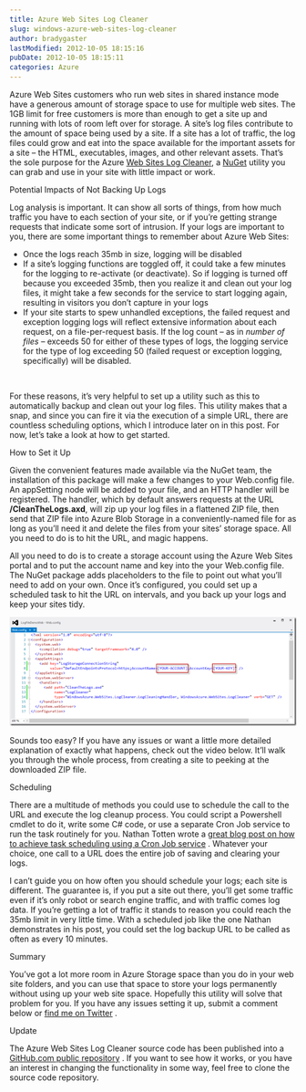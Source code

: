 ```yaml
---
title: Azure Web Sites Log Cleaner
slug: windows-azure-web-sites-log-cleaner
author: bradygaster
lastModified: 2012-10-05 18:15:16
pubDate: 2012-10-05 18:15:11
categories: Azure
---
```


<p>Azure Web Sites customers who run web sites in shared instance mode have a generous amount of storage space to use for multiple web sites. The 1GB limit for free customers is more than enough to get a site up and running with lots of room left over for
  storage. A site&#x2019;s log files contribute to the amount of space being used by a site. If a site has a lot of traffic, the log files could grow and eat into the space available for the important assets for a site &#x2013; the HTML, executables, images, and other
  relevant assets. That&#x2019;s the sole purpose for the Azure
  <a href="https://nuget.org/packages/WindowsAzure.WebSites.LogCleaner">Web Sites Log Cleaner</a>, a
  <a href="https://nuget.org/">NuGet</a>  utility you can grab and use in your site with little impact or work.</p>
Potential Impacts of Not Backing Up Logs
<p>Log analysis is important. It can show all sorts of things, from how much traffic you have to each section of your site, or if you&#x2019;re getting strange requests that indicate some sort of intrusion. If your logs are important to you, there are some important
  things to remember about Azure Web Sites:</p>
<ul>
  <li>Once the logs reach 35mb in size, logging will be disabled</li>
  <li>If a site&#x2019;s logging functions are toggled off, it could take a few minutes for the logging to re-activate (or deactivate). So if logging is turned off because you exceeded 35mb, then you realize it and clean out your log files, it might take a few seconds
    for the service to start logging again, resulting in visitors you don&#x2019;t capture in your logs</li>
  <li>If your site starts to spew unhandled exceptions, the failed request and exception logging logs will reflect extensive information about each request, on a file-per-request basis. If the log count &#x2013; as in <em>number of files &#x2013; </em> exceeds 50 for either
    of these types of logs, the logging service for the type of log exceeding 50 (failed request or exception logging, specifically) will be disabled.</li>
</ul>
<p>&#xA0;</p>
<p>For these reasons, it&#x2019;s very helpful to set up a utility such as this to automatically backup and clean out your log files. This utility makes that a snap, and since you can fire it via the execution of a simple URL, there are countless scheduling options,
  which I introduce later on in this post. For now, let&#x2019;s take a look at how to get started.</p>
How to Set it Up
<p>Given the convenient features made available via the NuGet team, the installation of this package will make a few changes to your Web.config file. An appSetting node will be added to your file, and an HTTP handler will be registered. The handler, which
  by default answers requests at the URL <strong>/CleanTheLogs.axd</strong>, will zip up your log files in a flattened ZIP file, then send that ZIP file into Azure Blob Storage in a conveniently-named file for as long as you&#x2019;ll need it and delete the
  files from your sites&#x2019; storage space. All you need to do is to hit the URL, and magic happens.</p>

<p>All you need to do is to create a storage account using the Azure Web Sites portal and to put the account name and key into the your Web.config file. The NuGet package adds placeholders to the file to point out what you&#x2019;ll need to add on your own. Once
  it&#x2019;s configured, you could set up a scheduled task to hit the URL on intervals, and you back up your logs and keep your sites tidy.</p>
<p>
  <a href="/Media/Default/Windows-Live-Writer/Windows-Azure-Web-Sites-Cleaner_117C1/web-config_2.png">
    <img alt="Placeholders in Web.config" src="media/web-config_thumb.png">
  </a> 
</p>
<p>Sounds too easy? If you have any issues or want a little more detailed explanation of exactly what happens, check out the video below. It&#x2019;ll walk you through the whole process, from creating a site to peeking at the downloaded ZIP file.</p>
<p>
  
    
  
</p>
Scheduling
<p>There are a multitude of methods you could use to schedule the call to the URL and execute the log cleanup process. You could script a Powershell cmdlet to do it, write some C# code, or use a separate Cron Job service to run the task routinely for you.
  Nathan Totten wrote a
  <a href="http://blog.ntotten.com/2012/08/05/task-scheduling-with-windows-azure-web-sites-using-a-cron-job-service/">great blog post on how to achieve task scheduling using a Cron Job service</a> . Whatever your choice, one call to a URL does the entire job of saving and clearing your logs.</p>
<p>I can&#x2019;t guide you on how often you should schedule your logs; each site is different. The guarantee is, if you put a site out there, you&#x2019;ll get some traffic even if it&#x2019;s only robot or search engine traffic, and with traffic comes log data. If you&#x2019;re getting
  a lot of traffic it stands to reason you could reach the 35mb limit in very little time. With a scheduled job like the one Nathan demonstrates in his post, you could set the log backup URL to be called as often as every 10 minutes.</p>
Summary
<p>You&#x2019;ve got a lot more room in Azure Storage space than you do in your web site folders, and you can use that space to store your logs permanently without using up your web site space. Hopefully this utility will solve that problem for you. If you have
  any issues setting it up, submit a comment below or
  <a href="https://twitter.com/bradygaster">find me on Twitter</a> .</p>
Update
<p>The Azure Web Sites Log Cleaner source code has been published into a
  <a href="https://github.com/WindowsAzure-Samples/WindowsAzure-WebSites-LogCleaner">GitHub.com public repository</a> . If you want to see how it works, or you have an interest in changing the functionality in some way, feel free to clone the source code repository.&#xA0;</p>
